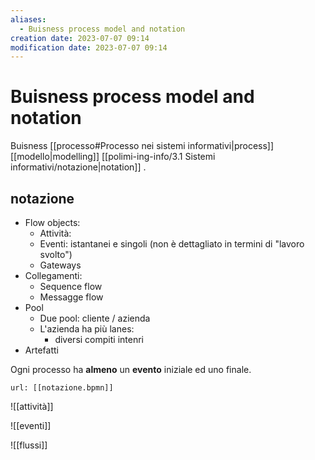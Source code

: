 ```yaml
---
aliases:
  - Buisness process model and notation
creation date: 2023-07-07 09:14
modification date: 2023-07-07 09:14
---
```

# Buisness process model and notation
Buisness [[processo#Processo nei sistemi informativi|process]] [[modello|modelling]] [[polimi-ing-info/3.1 Sistemi informativi/notazione|notation]] .

## notazione
- Flow objects: 
	- Attività:
	- Eventi: istantanei e singoli (non è dettagliato in termini di "lavoro svolto")
	- Gateways
- Collegamenti: 
	- Sequence flow
	- Messagge flow
- Pool
	- Due pool: cliente / azienda
	- L'azienda ha più lanes:
		- diversi compiti intenri
- Artefatti


Ogni processo ha **almeno** un **evento** iniziale ed uno finale.

```bpmn
url: [[notazione.bpmn]]
```

![[attività]]

![[eventi]]

![[flussi]]
